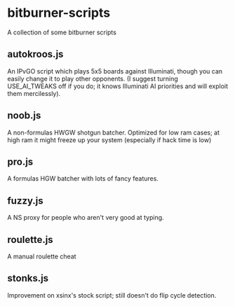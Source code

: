 # bitburner-scripts

A collection of some bitburner scripts

## autokroos.js

An IPvGO script which plays 5x5 boards against Illuminati, though you can easily change it to play other opponents. (I suggest turning USE_AI_TWEAKS off if you do; it knows
Illuminati AI priorities and will exploit them mercilessly).

## noob.js
A non-formulas HWGW shotgun batcher. Optimized for low ram cases; at high ram it might freeze up your system (especially if hack time is low)

## pro.js
A formulas HGW batcher with lots of fancy features.

## fuzzy.js
A NS proxy for people who aren't very good at typing.

## roulette.js
A manual roulette cheat

## stonks.js
Improvement on xsinx's stock script; still doesn't do flip cycle detection.
